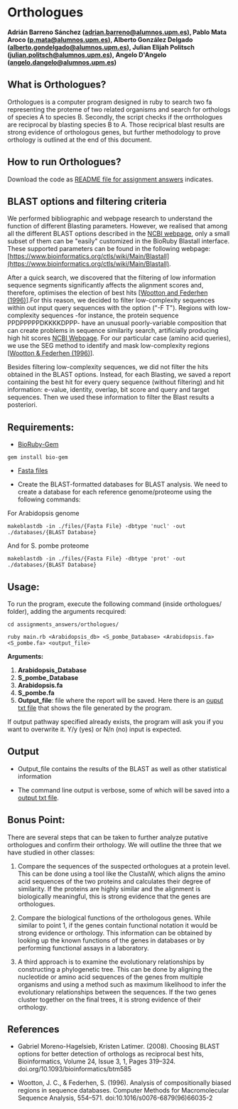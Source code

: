 # Orthologues
**Adrián Barreno Sánchez (adrian.barreno@alumnos.upm.es), Pablo Mata Aroco (p.mata@alumnos.upm.es), Alberto González Delgado (alberto.gondelgado@alumnos.upm.es), Julian Elijah Politsch (julian.politsch@alumnos.upm.es), Angelo D'Angelo (angelo.dangelo@alumnos.upm.es)**


## What is Orthologues?

Orthologues is a computer program designed in ruby to search two fa representing the proteme of two related organisms and search for orthologs of species A to species B. Secondly, the script checks if the orrthologues are reciprocal by blasting species B to A. Those reciprical blast results are strong evidence of orthologous genes, but further methodology to prove orthology is outlined at the end of this document.

## How to run Orthologues?

Download the code as [README file for assignment answers](../README.md) indicates.

## BLAST options and filtering criteria

We performed bibliographic and webpage research to understand the function of different Blasting parameters. However, we realised that among all the different BLAST options described in the [NCBI webpage](https://blast.ncbi.nlm.nih.gov/Blast.cgi?CMD=Web&PAGE_TYPE=BlastDocs&DOC_TYPE=BlastHelp), only a small subset of them can be "easily" customized in the BioRuby Blastall interface. These supported parameters can be found in the following webpage: [https://www.bioinformatics.org/ctls/wiki/Main/Blastall](https://www.bioinformatics.org/ctls/wiki/Main/Blastall).

After a quick search, we discovered that the filtering of low information sequence segments significantly affects the alignment scores and, therefore, optimises the election of best hits [[Wootton and Federhen (1996)](https://academic.oup.com/bioinformatics/article/24/3/319/252715?login=false)].For this reason, we decided to filter low-complexity sequences within out input query sequences with the option ("-F T"). Regions with low-complexity sequences -for instance, the protein sequence PPDPPPPPDKKKKDPPP- have an unusual poorly-variable composition that can create problems in sequence similarity search, artificially producing high hit scores [NCBI Webpage](https://blast.ncbi.nlm.nih.gov/Blast.cgi?CMD=Web&PAGE_TYPE=BlastDocs&DOC_TYPE=BlastHelp). For our particular case (amino acid queries), we use the SEG method to identify and mask low-complexity regions [[Wootton & Federhen (1996)](https://www.sciencedirect.com/science/article/abs/pii/S0076687996660352?via%3Dihub)].

Besides filtering low-complexity sequences, we did not filter the hits obtained in the BLAST options. Instead, for each Blasting, we saved a report containing the best hit for every query sequence (without filtering) and hit information: e-value, identity, overlap, bit score and query and target sequences. Then we used these information to filter the Blast results a posteriori.


## Requirements:

* [BioRuby-Gem](https://rubygems.org/gems/bio-gem/versions/1.3.6)
```
gem install bio-gem
```
* [Fasta files](https://drive.google.com/drive/folders/0B7FLMiAz5IXPTWJDSkk1MTFPMjg?resourcekey=0-yhXCH6PxXIvg9xwMSolpMw)

* Create the BLAST-formatted databases for BLAST analysis. We need to create a database for each reference genome/proteome using the following commands:

For Arabidopsis genome
```
makeblastdb -in ./files/{Fasta File} -dbtype 'nucl' -out ./databases/{BLAST Database}
```
And for S. pombe proteome
```
makeblastdb -in ./files/{Fasta File} -dbtype 'prot' -out ./databases/{BLAST Database}
```

## Usage:

To run the program, execute the following command (inside orthologues/ folder), adding the arguments recquired:

```
cd assignments_answers/orthologues/
```
```
ruby main.rb <Arabidopsis_db> <S_pombe_Database> <Arabidopsis.fa>  <S_pombe.fa> <output_file>
```
**Arguments:**
1. **Arabidopsis_Database**
2. **S_pombe_Database**
3. **Arabidopsis.fa** 
4. **S_pombe.fa**
2. **Output_file**: file where the report will be saved. Here there is an  [ouput txt file](documents/) that shows the file generated by the program.

If output pathway specified already exists, the program will ask you if you want to overwrite it. Y/y (yes) or N/n (no) input is expected.

## Output
- Output_file contains the results of the BLAST as well as other statistical information

- The command line output is verbose, some of which will be saved into a [output txt file](documents/). 


## Bonus Point:

There are several steps that can be taken to further analyze putative orthologues and confirm their orthology. We will outline the three that we have studied in other classes:

1. Compare the sequences of the suspected orthologues at a protein level. This can be done using a tool like the ClustalW, which aligns the amino acid sequences of the two proteins and calculates their degree of similarity. If the proteins are highly similar and the alignment is biologically meaningful, this is strong evidence that the genes are orthologues.

2. Compare the biological functions of the orthologous genes. While similar to point 1, if the genes contain functional notation it would be strong evidence or orthology. This information can be obtained by looking up the known functions of the genes in databases or by performing functional assays in a laboratory.

3. A third approach is to examine the evolutionary relationships by constructing a phylogenetic tree. This can be done by aligning the nucleotide or amino acid sequences of the genes from multiple organisms and using a method such as maximum likelihood to infer the evolutionary relationships between the sequences. If the two genes cluster together on the final trees, it is strong evidence of their orthology.

## References

* Gabriel Moreno-Hagelsieb, Kristen Latimer. (2008). Choosing BLAST options for better detection of orthologs as reciprocal best hits, Bioinformatics, Volume 24, Issue 3, 1, Pages 319–324. doi.org/10.1093/bioinformatics/btm585

* Wootton, J. C., & Federhen, S. (1996). Analysis of compositionally biased regions in sequence databases. Computer Methods for Macromolecular Sequence Analysis, 554–571. doi:10.1016/s0076-6879(96)66035-2 


